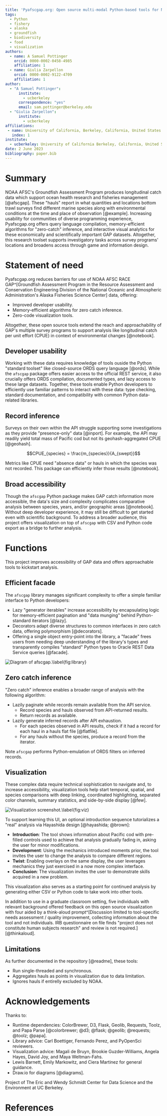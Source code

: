 ```yaml
---
title: 'Pyafscgap.org: Open source multi-modal Python-based tools for NOAA AFSC RACE GAP'
tags:
  - Python
  - fishery
  - alaska
  - groundfish
  - biodiversity
  - food
  - visualization
authors:
  - name: A Samuel Pottinger
    orcid: 0000-0002-0458-4985
    affiliation: 1
  - name: Giulia Zarpellon
    orcid: 0000-0002-9122-4709
    affiliation: 1
author:
  - "A Samuel Pottinger":
      institute:
        - ucberkeley
      correspondence: "yes"
      email: sam.pottinger@berkeley.edu
  - "Giulia Zarpellon":
      institute:
        - ucberkeley
affiliations:
 - name: University of California, Berkeley, California, United States of America
   index: 1
institute:
  - ucberkeley: University of California Berkeley, California, United States of America
date: 2 June 2023
bibliography: paper.bib
---
```


# Summary
NOAA AFSC's Groundfish Assessment Program produces longitudinal catch data which support ocean health research and fisheries management [@afscgap]. These "hauls" report in what quantities and locations bottom trawl surveys find different marine species along with environmental conditions at the time and place of observation [@example]. Increasing usability for communities of diverse programming experience, Pyafscgap.org offers query language compilation, memory-efficient algorithms for "zero-catch" inference, and interactive visual analytics for these economically and scientifically important GAP datasets. Altogether, this research toolset supports investigatory tasks across survey programs' locations and broadens access through game and information design.

# Statement of need
Pyafscgap.org reduces barriers for use of NOAA AFSC RACE GAP^[Groundfish Assessment Program in the Resource Assessment and Conservation Engineering Division of the National Oceanic and Atmospheric Administration's Alaska Fisheries Science Center] data, offering:

 - Improved developer usability.
 - Memory-efficient algorithms for zero catch inference.
 - Zero-code visualization tools.

Altogether, these open source tools extend the reach and approachability of GAP's multiple survey programs to support analysis like longitudinal catch per unit effort (CPUE) in context of environmental changes [@notebook].

## Developer usability
Working with these data requires knowledge of tools ouside the Python "standard toolset" like closed-source ORDS query language [@ords]. While the `afscgap` package offers easier access to the official REST service, it also crucially offers ORDS compilation, documented types, and lazy access to these large datasets. Together, these tools enable Python developers to efficiently use familiar patterns to interact with these data: type checking, standard documentation, and compatibility with common Python data-related libraries.

## Record inference
Surveys on their own within the API struggle supporting some investigations as they provide "presence-only" data [@inport]. For example, the API may readily yield total mass of Pacific cod but not its geohash-aggregated CPUE [@geohash].

$$CPUE_{species} = \frac{m_{species}}{A_{swept}}$$

Metrics like CPUE need "absence data" or hauls in which the species was not recorded. This package can efficiently infer those results [@notebook].

## Broad accessibility
Though the `afscgap` Python package makes GAP catch information more accessible, the data's size and complexity complicates comparative analysis between species, years, and/or geographic areas [@notebook]. Without deep developer experience, it may still be difficult to get started even with scientific background. To address a broader audience, this project offers visualization on top of `afscgap` with CSV and Python code export as a bridge to further analysis.

# Functions
This project improves accessibility of GAP data and offers approachable tools to kickstart analysis.

## Efficient facade
The `afscgap` library manages significant complexity to offer a simple familiar interface to Python developers:

 - Lazy "generator iterables" increase accessibility by encapsulating logic for memory-efficient pagination and "data munging" behind Python-standard iterators [@lazy].
 - Decorators adapt diverse structures to common interfaces in zero catch data, offering polymorphism [@decorators].
 - Offering a single object entry-point into the library, a "facade" frees users from needing deep understanding of the library's types and transparently compiles "standard" Python types to Oracle REST Data Service queries [@facade].

![Diagram of afscgap.\label{fig:library}](library.png)

## Zero catch inference
"Zero catch" inference enables a broader range of analysis with the following algorithm:

 - Lazily paginate while records remain available from the API service.
   - Record species and hauls observed from API-returned results.
   - Return records as available.
 - Lazily generate inferred records after API exhaustion.
   - For each species observed in API results, check if it had a record for each haul in a hauls flat file [@flatfile].
   - For any hauls without the species, produce a record from the iterator.

Note `afscgap` performs Python-emulation of ORDS filters on inferred records.

## Visualization
These complex data require technical sophistication to navigate and, to increase accessibility, visualization tools help start temporal, spatial, and species comparisons with deep linking, coordinated highlighting, separated color channels, summary statistics, and side-by-side display [@few].

![Visualization screenshot.\label{fig:viz}](viz.png)

To support learning this UI, an optional introduction sequence tutorializes a "real" analysis via Hayashida design [@hayashida; @brown]:

 - **Introduction**: The tool shows information about Pacific cod with pre-filled controls used to achieve that analysis gradually fading in, asking the user for minor modifications.
 - **Development**: Using the mechanics introduced moments prior, the tool invites the user to change the analysis to compare different regions.
 - **Twist**: Enabling overlays on the same display, the user leverages mechanics they just exercised in a now more complex interface.
 - **Conclusion**: The visualization invites the user to demonstrate skills acquired in a new problem.

This visualization also serves as a starting point for continued analysis by generating either CSV or Python code to take work into other tools.

In addition to use in a graduate classroom setting, five individuals with relevant background offered feedback on this open source visualization with four aided by a think-aloud prompt^[Discussion limited to tool-specific needs assessment / quality improvement, collecting information about the tool and not individuals. IRB questionnaire on file finds "project does not constitute human subjects research" and review is not required.] [@thinkaloud].

## Limitations
As further documented in the repository [@readme], these tools:

 - Run single-threaded and synchronous.
 - Aggregates hauls as points in visualization due to data limitation.
 - Ignores hauls if entirelly excluded by NOAA.

# Acknowledgements
Thanks to:

 - Runtime dependencies: ColorBrewer, D3, Flask, Geolib, Requests, Toolz, and Papa Parse [@colorbrewer; @d3; @flask; @geolib; @requests; @toolz; @papa].
 - Library advice: Carl Boettiger, Fernando Perez, and PyOpenSci reviewers.
 - Visualization advice: Magali de Bruyn, Brookie Guzder-Williams, Angela Hayes, David Joy, and Maya Weltman-Fahs.
 - Lewis Barnett, Emily Markowitz, and Ciera Martinez for general guidance.
 - Draw.io for diagrams [@diagrams].

Project of The Eric and Wendy Schmidt Center for Data Science and the Environment at UC Berkeley.

# References

